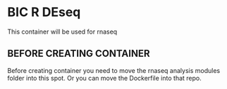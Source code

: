 # BIC R DEseq
This container will be used for rnaseq

## BEFORE CREATING CONTAINER
Before creating container you need to move the rnaseq analysis modules folder into this spot. Or you can move the Dockerfile into that repo. 